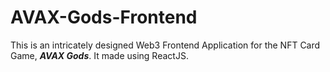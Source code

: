 # AVAX-Gods-Frontend

This is an intricately designed Web3 Frontend Application for the NFT Card Game, ***AVAX Gods***. It made using ReactJS.
